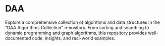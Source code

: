 # DAA
Explore a comprehensive collection of algorithms and data structures in the "DAA Algorithms Collection" repository. From sorting and searching to dynamic programming and graph algorithms, this repository provides well-documented code, insights, and real-world examples.
